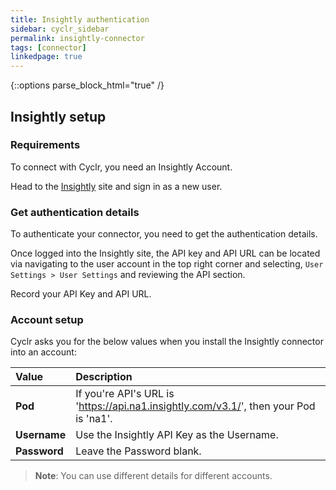 ```yaml
---
title: Insightly authentication
sidebar: cyclr_sidebar
permalink: insightly-connector
tags: [connector]
linkedpage: true
---
```

{::options parse_block_html="true" /}
<section class="card">

## Insightly setup

### Requirements

To connect with Cyclr, you need an Insightly Account.

Head to the [Insightly](https://login.insightly.com/) site and sign in as a new user.


### Get authentication details

To authenticate your connector, you need to get the authentication details. 

Once logged into the Insightly site, the API key and API URL can be located via navigating to the user account in the top right corner and selecting, `User Settings > User Settings` and reviewing the API section.

Record your API Key and API URL.

</section>
<section class="card">

### Account setup

Cyclr asks you for the below values when you install the Insightly connector into an account:

   | **Value**          | **Description**                                                                       |
   | :----------------- | :------------------------------------------------------------------------------------ |
   | **Pod**            | If you're API's URL is 'https://api.na1.insightly.com/v3.1/', then your Pod is 'na1'. |
   | **Username**       | Use the Insightly API Key as the Username.                                            |
   | **Password**       | Leave the Password blank.                                                             |

> **Note**: You can use different details for different accounts.

</section>
